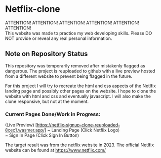 # Netflix-clone

ATTENTION!   ATTENTION!   ATTENTION!   ATTENTION!   ATTENTION!   ATTENTION!   
This website was made to practice my web developing skills. Please DO NOT provide or reveal any real personal information. 

## Note on Repository Status
This repository was temporarily removed after mistakenly flagged as dangerous. The project is reuploaded to github with a live preview hosted from a different website to prevent being flagged in the future.

For this project I will try to recreate the html and css aspects of the Netlfix landing page and possibly other pages on the website. I hope to clone the website with html and css and eventually javascript. I will also make the clone responsive, but not at the moment.

### Current Pages Done/Work in Progress:
(Live Preview) [https://netflix-signup-clone-reuploaded-8cec1.wasmer.app/]
~ Landing Page (Click Netflix Logo)<br>~ Sign In Page (Click Sign In Button)

The target result was from the netflix website in 2023.
The official Netlfix website can be found at https://www.netflix.com/ 